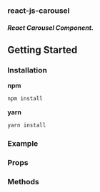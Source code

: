 ### react-js-carousel

##### React Carousel Component.

## Getting Started

### Installation

**npm**

```bash
npm install
```

**yarn**

```bash
yarn install
```

### Example

### Props

### Methods
